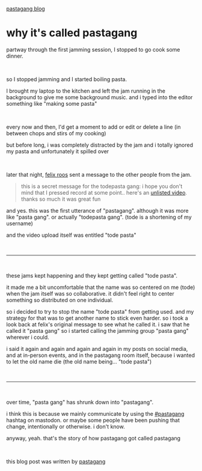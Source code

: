 [pastagang blog](/blog)

# why it's called pastagang

partway through the first jamming session, I stopped to go cook some dinner.

<br>

so I stopped jamming and I started boiling pasta.

I brought my laptop to the kitchen and left the jam running in the background to give me some background music. and i typed into the editor something like "making some pasta"

<br>

every now and then, I'd get a moment to add or edit or delete a line (in between chops and stirs of my cooking) 

but before long, i was completely distracted by the jam and i totally ignored my pasta and unfortunately it spilled over

<br>

later that night, [felix roos](https://garten.salat.dev/) sent a message to the other people from the jam.

> this is a secret message for the todepasta gang: i hope you don't mind that I pressed record at some point.. here's an [unlisted video](https://www.youtube.com/watch?v=w6Rm0zEt-bQ). thanks so much it was great fun

and yes. this was the first utterance of "pastagang". although it was more like "pasta gang". or actually "todepasta gang". (tode is a shortening of my username) 

and the video upload itself was entitled "tode pasta"

<br>

<hr>

<br>

these jams kept happening and they kept getting called "tode pasta".

it made me a bit uncomfortable that the name was so centered on me (tode) when the jam itself was so collaborative. it didn't feel right to center something so distributed on one individual. 

so i decided to try to stop the name "tode pasta" from getting used. and my strategy for that was to get another name to stick even harder. so i took a look back at felix's original message to see what he called it. i saw that he called it "pasta gang" so i started calling the jamming group "pasta gang" wherever i could. 

i said it again and again and again and again in my posts on social media, and at in-person events, and in the pastagang room itself, because i wanted to let the old name die (the old name being... "tode pasta")

<br>

<hr>

<br>

over time, "pasta gang" has shrunk down into "pastagang".

i think this is because we mainly communicate by using the [#pastagang](https://post.lurk.org/tags/pastagang) hashtag on mastodon. or maybe some people have been pushing that change, intentionally or otherwise. i don't know. 

anyway, yeah. that's the story of how pastagang got called pastagang 

<br>

this blog post was written by [pastagang](/)
